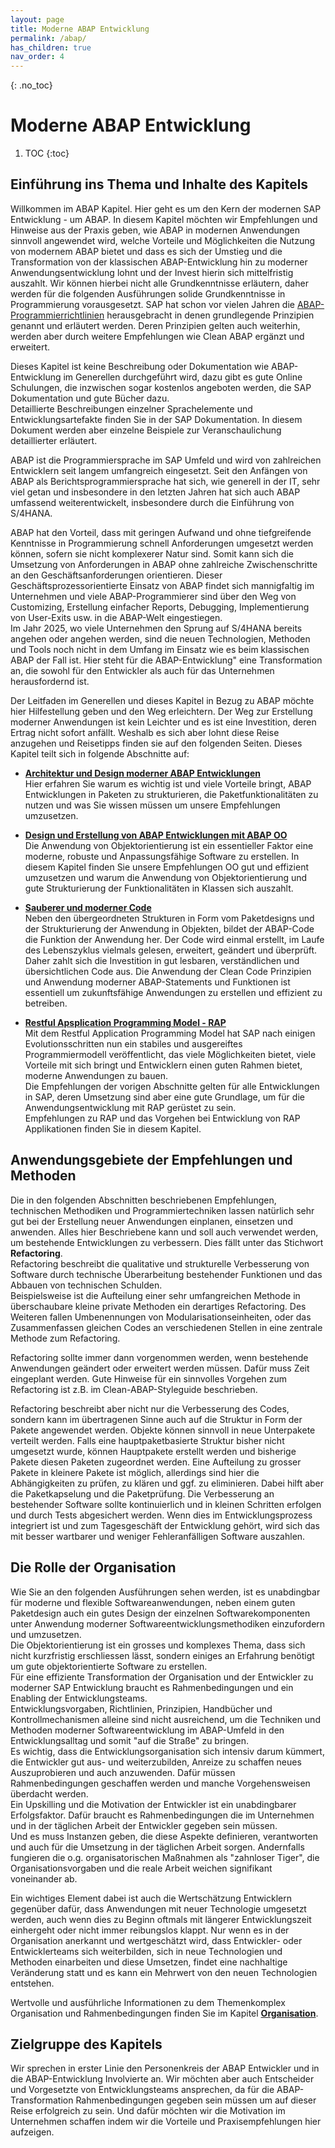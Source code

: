 ```yaml
---
layout: page
title: Moderne ABAP Entwicklung
permalink: /abap/
has_children: true
nav_order: 4
---
```


{: .no_toc}
# Moderne ABAP Entwicklung

1. TOC
{:toc}

## Einführung ins Thema und Inhalte des Kapitels

Willkommen im ABAP Kapitel. Hier geht es um den Kern der modernen SAP Entwicklung - um ABAP.  In diesem Kapitel möchten wir Empfehlungen und Hinweise aus der Praxis geben, wie ABAP in modernen Anwendungen sinnvoll angewendet wird, welche Vorteile und Möglichkeiten die Nutzung von modernem ABAP bietet und dass es sich der Umstieg und die Transformation von der klassischen ABAP-Entwicklung hin zu moderner Anwendungsentwicklung lohnt und der Invest hierin sich mittelfristig auszahlt. Wir können hierbei nicht alle Grundkenntnisse erläutern, daher werden für die folgenden Ausführungen solide Grundkenntnisse in Programmierung vorausgesetzt.
SAP hat schon vor vielen Jahren die [ABAP-Programmierrichtlinien](https://help.sap.com/doc/abapdocu_751_index_htm/7.51/de-DE/abenabap_pgl.htm) herausgebracht in denen grundlegende Prinzipien genannt und erläutert werden. Deren Prinzipien gelten auch weiterhin, werden aber durch weitere Empfehlungen wie Clean ABAP ergänzt und erweitert.  

Dieses Kapitel ist keine Beschreibung oder Dokumentation wie ABAP-Entwicklung im Generellen durchgeführt wird, dazu gibt es gute Online Schulungen, die inzwischen sogar kostenlos angeboten werden, die SAP Dokumentation und gute Bücher dazu.  
Detaillierte Beschreibungen einzelner Sprachelemente und Entwicklungsartefakte finden Sie in der SAP Dokumentation. In diesem Dokument werden aber einzelne Beispiele zur Veranschaulichung detaillierter erläutert.

ABAP ist die Programmiersprache im SAP Umfeld und wird von zahlreichen Entwicklern seit langem umfangreich eingesetzt. Seit den Anfängen von ABAP als Berichtsprogrammiersprache hat sich, wie generell in der IT, sehr viel getan und insbesondere in den letzten Jahren hat sich auch ABAP umfassend weiterentwickelt, insbesondere durch die Einführung von S/4HANA.  

ABAP hat den Vorteil, dass mit geringen Aufwand und ohne tiefgreifende Kenntnisse in Programmierung schnell Anforderungen umgesetzt werden können, sofern sie nicht komplexerer Natur sind. Somit kann sich die Umsetzung von Anforderungen in ABAP ohne zahlreiche Zwischenschritte an den Geschäftsanforderungen orientieren. Dieser Geschäftsprozessorientierte Einsatz von ABAP findet sich  mannigfaltig im Unternehmen und viele ABAP-Programmierer sind über den Weg von Customizing, Erstellung einfacher Reports, Debugging, Implementierung von User-Exits usw. in die ABAP-Welt eingestiegen.  
Im Jahr 2025, wo viele Unternehmen den Sprung auf S/4HANA bereits angehen oder angehen werden, sind die neuen Technologien, Methoden und Tools noch nicht in dem Umfang im Einsatz wie es beim klassischen ABAP der Fall ist. Hier steht für die ABAP-Entwicklung" eine Transformation an, die sowohl für den Entwickler als auch für das Unternehmen herausfordernd ist.

Der Leitfaden im Generellen und dieses Kapitel in Bezug zu ABAP möchte hier Hilfestellung geben und den Weg erleichtern.
Der Weg zur Erstellung moderner Anwendungen ist kein Leichter und es ist eine Investition, deren Ertrag nicht sofort anfällt. Weshalb es sich aber lohnt diese Reise anzugehen und Reisetipps finden sie auf den folgenden Seiten.
Dieses Kapitel teilt sich in folgende Abschnitte auf:

- [**Architektur und Design moderner ABAP Entwicklungen**](/ABAP-Leitfaden/abap/architecture_and_design)  
    Hier erfahren Sie warum es wichtig ist und viele Vorteile bringt, ABAP Entwicklungen in Paketen zu strukturieren, die Paketfunktionalitäten zu nutzen und was Sie wissen müssen um unsere Empfehlungen umzusetzen. 

- [**Design und Erstellung von ABAP Entwicklungen mit ABAP OO**](/ABAP-Leitfaden/abap/software_design_of_object_structur)  
    Die Anwendung von Objektorientierung ist ein essentieller Faktor eine moderne, robuste und Anpassungsfähige Software zu erstellen. In diesem Kapitel finden Sie unsere Empfehlungen OO gut und effizient umzusetzen und warum die Anwendung von Objektorientierung und gute Strukturierung der Funktionalitäten in Klassen sich auszahlt.

- [**Sauberer und moderner Code**](/ABAP-Leitfaden/abap/clean_and_modern_abap)  
    Neben den übergeordneten Strukturen in Form vom Paketdesigns und der Strukturierung der Anwendung in Objekten, bildet der ABAP-Code die Funktion der Anwendung her. Der Code wird einmal erstellt, im Laufe des Lebenszyklus vielmals gelesen, erweitert, geändert und überprüft. Daher zahlt sich die Investition in gut lesbaren, verständlichen und übersichtlichen Code aus. Die Anwendung der Clean Code Prinzipien und Anwendung moderner ABAP-Statements und Funktionen ist essentiell um zukunftsfähige Anwendungen zu erstellen und effizient zu betreiben.

- [**Restful Apsplication Programming Model - RAP**](/ABAP-Leitfaden/abap/restful_abap)  
    Mit dem Restful Application Programming Model hat SAP nach einigen Evolutionsschritten nun ein stabiles und ausgereiftes Programmiermodell veröffentlicht, das viele Möglichkeiten bietet, viele Vorteile mit sich bringt und Entwicklern einen guten Rahmen bietet, moderne Anwendungen zu bauen.  
    Die Empfehlungen der vorigen Abschnitte gelten für alle Entwicklungen in SAP, deren Umsetzung sind aber eine gute Grundlage, um für die Anwendungsentwicklung mit RAP gerüstet zu sein.  
    Empfehlungen zu RAP und das Vorgehen bei Entwicklung von RAP Applikationen finden Sie in diesem Kapitel.

## Anwendungsgebiete der Empfehlungen und Methoden

Die in den folgenden Abschnitten beschriebenen Empfehlungen, technischen Methodiken und Programmiertechniken lassen natürlich sehr gut bei der Erstellung neuer Anwendungen einplanen, einsetzen und anwenden. Alles hier Beschriebene kann und soll auch verwendet werden, um bestehende Entwicklungen zu verbessern. Dies fällt unter das Stichwort **Refactoring**.  
Refactoring beschreibt die qualitative und strukturelle Verbesserung von Software durch technische Überarbeitung bestehender Funktionen und das Abbauen von technischen Schulden.  
Beispielsweise ist die Aufteilung einer sehr umfangreichen Methode in überschaubare kleine private Methoden ein derartiges Refactoring. Des Weiteren fallen Umbenennungen von Modularisationseinheiten, oder das Zusammenfassen gleichen Codes an verschiedenen Stellen in eine zentrale Methode zum Refactoring.

Refactoring sollte immer dann vorgenommen werden, wenn bestehende Anwendungen geändert oder erweitert werden müssen. Dafür muss Zeit eingeplant werden. Gute Hinweise für ein sinnvolles Vorgehen zum Refactoring ist z.B. im Clean-ABAP-Styleguide beschrieben.

Refactoring beschreibt aber nicht nur die Verbesserung des Codes, sondern kann im übertragenen Sinne auch auf die Struktur in Form der Pakete angewendet werden. Objekte können sinnvoll in neue Unterpakete verteilt werden. Falls eine hauptpaketbasierte Struktur bisher nicht umgesetzt wurde, können Hauptpakete erstellt werden und bisherige Pakete diesen Paketen zugeordnet werden.  Eine Aufteilung zu grosser Pakete in kleinere Pakete ist möglich, allerdings sind hier die Abhängigkeiten zu prüfen, zu klären und ggf. zu eliminieren. Dabei hilft aber die Paketkapselung und die Paketprüfung.
Die Verbesserung an bestehender Software sollte kontinuierlich und in kleinen Schritten erfolgen und durch Tests abgesichert werden. Wenn dies im Entwicklungsprozess integriert ist und zum Tagesgeschäft der Entwicklung gehört, wird sich das mit besser wartbarer und weniger Fehleranfälligen Software auszahlen.

## Die Rolle der Organisation

Wie Sie an den folgenden Ausführungen sehen werden, ist es unabdingbar für moderne und flexible Softwareanwendungen, neben einem guten Paketdesign auch ein gutes Design der einzelnen Softwarekomponenten unter Anwendung moderner Softwareentwicklungsmethodiken einzufordern und umzusetzen.  
Die Objektorientierung ist ein grosses und komplexes Thema, dass sich nicht kurzfristig erschliessen lässt, sondern einiges an Erfahrung benötigt um gute objektorientierte Software zu erstellen.  
Für eine effiziente Transformation der Organisation und der Entwickler zu moderner SAP Entwicklung braucht es Rahmenbedingungen und ein Enabling der Entwicklungsteams.  
Entwicklungsvorgaben, Richtlinien, Prinzipien, Handbücher und Kontrollmechanismen alleine sind nicht ausreichend, um die Techniken und Methoden moderner Softwareentwicklung im ABAP-Umfeld in den Entwicklungsalltag und somit "auf die Straße" zu bringen.  
Es wichtig, dass die Entwicklungsorganisation sich intensiv darum kümmert, die Entwickler gut aus- und weiterzubilden, Anreize zu schaffen neues Auszuprobieren und auch anzuwenden. Dafür müssen Rahmenbedingungen geschaffen werden und manche Vorgehensweisen überdacht werden.  
Ein Upskilling und die Motivation der Entwickler ist ein unabdingbarer Erfolgsfaktor.  Dafür braucht es Rahmenbedingungen die im Unternehmen und in der täglichen Arbeit der Entwickler gegeben sein müssen.  
Und es muss Instanzen geben, die diese Aspekte definieren, verantworten und auch für die Umsetzung in der täglichen Arbeit sorgen. Andernfalls fungieren die o.g. organisatorischen Maßnahmen als "zahnloser Tiger", die Organisationsvorgaben und die reale Arbeit weichen signifikant voneinander ab.

Ein wichtiges Element dabei ist auch die Wertschätzung Entwicklern gegenüber dafür, dass Anwendungen mit neuer Technologie umgesetzt werden, auch wenn dies zu Beginn oftmals mit längerer Entwicklungszeit einhergeht oder nicht immer reibungslos klappt. Nur wenn es in der Organisation anerkannt und wertgeschätzt wird, dass Entwickler- oder Entwicklerteams sich weiterbilden, sich in neue Technologien und Methoden einarbeiten und diese Umsetzen, findet eine nachhaltige Veränderung statt und es kann ein Mehrwert von den neuen Technologien entstehen.

Wertvolle und ausführliche Informationen zu dem Themenkomplex Organisation und Rahmenbedingungen finden Sie im Kapitel [**Organisation**](/ABAP-Leitfaden/organization/index).

## Zielgruppe des Kapitels  

Wir sprechen in erster Linie den Personenkreis der ABAP Entwickler und in die ABAP-Entwicklung Involvierte an. Wir möchten aber auch Entscheider und Vorgesetzte von Entwicklungsteams ansprechen, da für die ABAP-Transformation Rahmenbedingungen gegeben sein müssen um auf dieser Reise erfolgreich zu sein. Und dafür möchten wir die Motivation im Unternehmen schaffen indem wir die Vorteile und Praxisempfehlungen hier aufzeigen.
